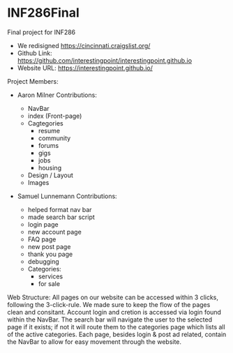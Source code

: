 # INF286Final
Final project for INF286
  - We redisigned https://cincinnati.craigslist.org/
  - Github Link: https://github.com/interestingpoint/interestingpoint.github.io
  - Website URL: https://interestingpoint.github.io/

Project Members:
- Aaron Milner
  Contributions:
  - NavBar
  - index (Front-page)
  - Cagtegories
    - resume
    - community
    - forums
    - gigs
    - jobs
    - housing
  - Design / Layout
  - Images


- Samuel Lunnemann
  Contributions:
  - helped format nav bar
  - made search bar script
  - login page
  - new account page
  - FAQ page
  - new post page
  - thank you page
  - debugging
  - Categories:
    - services
    - for sale

Web Structure:
  All pages on our website can be accessed within 3 clicks, following the 3-click-rule. We made sure to keep the flow of the pages clean and consitant. Account login and cretion is accessed via login found within the NavBar. The search bar will navigate the user to the selected page if it exists; if not it will route them to the categories page which lists all of the active categories. Each page, besides login & post ad related, contain the NavBar to allow for easy movement through the website. 
